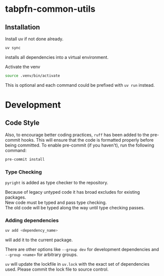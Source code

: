 # tabpfn-common-utils

## Installation
Install uv if not done already.

```bash
uv sync
```
installs all dependencies into a virtual environment.

Activate the venv
```bash
source .venv/bin/activate
```
This is optional and each command could be prefixed with `uv run` instead.


# Development
## Code Style
Also, to encourage better coding practices, `ruff` has been added to the pre-commit hooks. This will ensure that the code is formatted properly before being committed. To enable pre-commit (if you haven't), run the following command:
```sh
pre-commit install
```

### Type Checking
`pyright` is added as type checker to the repository.  

Because of legacy untyped code it has broad excludes for existing packages.  
New code must be typed and pass type checking.  
The old code will be typed along the way until type checking passes.

### Adding dependencies
```bash
uv add <dependency_name>
```
will add it to the current package.

There are other options like `--group dev` for development dependencies and `--group <name>` for arbitrary groups.

`uv` will update the lockfile in `uv.lock` with the exact set of dependencies used. Please commit the lock file to source control.